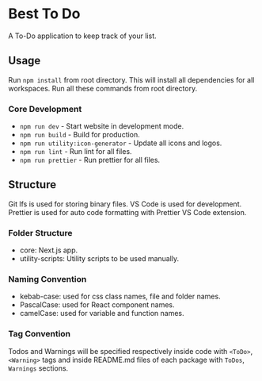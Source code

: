 # Best To Do

A To-Do application to keep track of your list.

## Usage

Run `npm install` from root directory. This will install all dependencies for all workspaces. Run all these commands from root directory.

### Core Development

- `npm run dev` - Start website in development mode.
- `npm run build` - Build for production.
- `npm run utility:icon-generator` - Update all icons and logos.
- `npm run lint` - Run lint for all files.
- `npm run prettier` - Run prettier for all files.

## Structure

Git lfs is used for storing binary files. VS Code is used for development. Prettier is used for auto code formatting with Prettier VS Code extension.

### Folder Structure

- core: Next.js app.
- utility-scripts: Utility scripts to be used manually.

### Naming Convention

- kebab-case: used for css class names, file and folder names.
- PascalCase: used for React component names.
- camelCase: used for variable and function names.

### Tag Convention

Todos and Warnings will be specified respectively inside code with `<ToDo>`, `<Warning>` tags and inside README.md files of each package with `ToDos`, `Warnings` sections.
